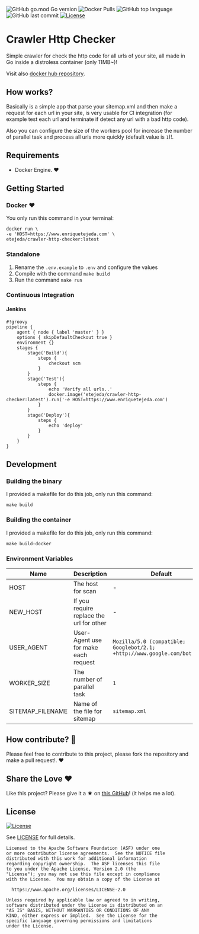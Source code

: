 ![GitHub go.mod Go version](https://img.shields.io/github/go-mod/go-version/enriquetejeda/crawler-http-checker)
![Docker Pulls](https://img.shields.io/docker/pulls/etejeda/crawler-http-checker)
![GitHub top language](https://img.shields.io/github/languages/top/enriquetejeda/crawler-http-checker)
![GitHub last commit](https://img.shields.io/github/last-commit/enriquetejeda/crawler-http-checker)
[![License](https://img.shields.io/badge/License-Apache%202.0-blue.svg)](https://opensource.org/licenses/Apache-2.0)

# Crawler Http Checker

Simple crawler for check the http code for all urls of your site, all made in Go inside a distroless container (only 11MB~)!

Visit also [docker hub repository](https://hub.docker.com/repository/docker/etejeda/crawler-http-checker).

## How works?

Basically is a simple app that parse your sitemap.xml and then make a request for each url in your site, is very usable for CI integration (for example test each url and terminate if detect any url with a bad http code).

Also you can configure the size of the workers pool for increase the number of parallel task and process all urls more quickly (default value is `1`)!.

## Requirements

* Docker Engine. :heart:

## Getting Started

### Docker :heart:

You only run this command in your terminal:

```
docker run \
-e 'HOST=https://www.enriquetejeda.com' \
etejeda/crawler-http-checker:latest
```

### Standalone

1. Rename the `.env.example` to `.env` and configure the values
2. Compile with the command `make build`
3. Run the command `make run`

### Continuous Integration
#### Jenkins
```
#!groovy
pipeline {
    agent { node { label 'master' } }
    options { skipDefaultCheckout true }
    environment {}
    stages {
        stage('Build'){
            steps {
                checkout scm
            }
        }
        stage('Test'){
            steps {
                echo 'Verify all urls..'
                docker.image('etejeda/crawler-http-checker:latest').run('-e HOST=https://www.enriquetejeda.com')
            }
        }
        stage('Deploy'){
            steps {
                echo 'deploy'
            }
        }
    }   
}
```

## Development

### Building the binary

I provided a makefile for do this job, only run this command:
```
make build 
```
### Building the container

I provided a makefile for do this job, only run this command:
```
make build-docker
```
### Environment Variables 

| Name  | Description  | Default | Required |
| -- | -- | -- | -- |
| HOST | The host for scan  | - | *yes* |
| NEW_HOST | If you require replace the url for other | - | *no* |
| USER_AGENT | User-Agent use for make each request | `Mozilla/5.0 (compatible; Googlebot/2.1; +http://www.google.com/bot.html)` | *no* |
| WORKER_SIZE | The number of parallel task | `1` | *no* |
| SITEMAP_FILENAME | Name of the file for sitemap | `sitemap.xml` | *no* |

## How contribute? :rocket:

Please feel free to contribute to this project, please fork the repository and make a pull request!. :heart:

## Share the Love :heart:

Like this project? Please give it a ★ on [this GitHub](https://github.com/EnriqueTejeda/crawler-http-checker)! (it helps me a lot).

## License

[![License](https://img.shields.io/badge/License-Apache%202.0-blue.svg)](https://opensource.org/licenses/Apache-2.0) 

See [LICENSE](LICENSE) for full details.

    Licensed to the Apache Software Foundation (ASF) under one
    or more contributor license agreements.  See the NOTICE file
    distributed with this work for additional information
    regarding copyright ownership.  The ASF licenses this file
    to you under the Apache License, Version 2.0 (the
    "License"); you may not use this file except in compliance
    with the License.  You may obtain a copy of the License at

      https://www.apache.org/licenses/LICENSE-2.0

    Unless required by applicable law or agreed to in writing,
    software distributed under the License is distributed on an
    "AS IS" BASIS, WITHOUT WARRANTIES OR CONDITIONS OF ANY
    KIND, either express or implied.  See the License for the
    specific language governing permissions and limitations
    under the License.

